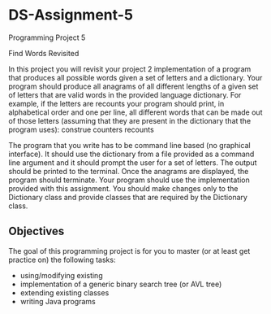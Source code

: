 # DS-Assignment-5

Programming Project 5

Find Words Revisited

In this project you will revisit your project 2 implementation of a program that produces all possible words given a set of letters and a dictionary. Your program should produce all anagrams of all different lengths of a given set of letters that are valid words in the provided language dictionary. For example, if the letters are
recounts
your program should print, in alphabetical order and one per line, all different words that can be made out of those letters (assuming that they are present in the dictionary that the program uses):
construe
counters
recounts

The program that you write has to be command line based (no graphical interface). It should use the dictionary from a file provided as a command line argument and it should prompt the user for a set of letters. The output should be printed to the terminal. Once the anagrams are displayed, the program should terminate.
Your program should use the implementation provided with this assignment. You should make changes only to the Dictionary class and provide classes that are required by the Dictionary class.

## Objectives

The goal of this programming project is for you to master (or at least get practice on) the following tasks:

* using/modifying existing
* implementation of a generic binary search tree (or AVL tree)
* extending existing classes
* writing Java programs
